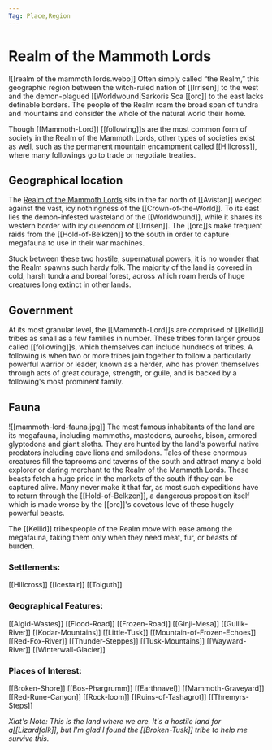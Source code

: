 ```yaml
---
Tag: Place,Region
---
```

# Realm of the Mammoth Lords
![[realm of the mammoth lords.webp]]
Often simply called “the Realm,” this geographic region between the witch-ruled nation of [[Irrisen]] to the west and the demon-plagued [[Worldwound|Sarkoris Sca  [[orc]] to the east lacks definable borders. The people of the Realm roam the broad span of tundra and mountains and consider the whole of the natural world their home. 

Though [[Mammoth-Lord]] [[following]]s are the most common  form of society in the Realm of the Mammoth Lords, other types of societies exist as well, such as the permanent mountain encampment called [[Hillcross]], where many followings go to trade or negotiate treaties.

## Geographical location
The [Realm of the Mammoth Lords](https://pathfinderwiki.com/wiki/Realm_of_the_Mammoth_Lords) sits in the far north of [[Avistan]] wedged against the vast, icy nothingness of the [[Crown-of-the-World]]. To its east lies the demon-infested wasteland of the [[Worldwound]], while it shares its western border with icy queendom of [[Irrisen]]. The [[orc]]s make frequent raids from the [[Hold-of-Belkzen]] to the south in order to capture megafauna to use in their war machines. 

Stuck between these two hostile, supernatural powers, it is no wonder that the Realm spawns such hardy folk. The majority of the land is covered in cold, harsh tundra and boreal forest, across which roam herds of huge creatures long extinct in other lands.

## Government
At its most granular level, the [[Mammoth-Lord]]s are comprised of [[Kellid]] tribes as small as a few families in number. These tribes form larger groups called [[following]]s, which themselves can include hundreds of tribes. A following is when two or more tribes join together to follow a particularly powerful warrior or leader, known as a herder, who has proven themselves through acts of great courage, strength, or guile, and is backed by a following's most prominent family.

## Fauna
![[mammoth-lord-fauna.jpg]]
The most famous inhabitants of the land are its megafauna, including mammoths, mastodons, aurochs, bison, armored glyptodons and giant sloths. They are hunted by the land's powerful native predators including cave lions and smilodons. Tales of these enormous creatures fill the taprooms and taverns of the south and attract many a bold explorer or daring merchant to the Realm of the Mammoth Lords. These beasts fetch a huge price in the markets of the south if they can be captured alive. Many never make it that far, as most such expeditions have to return through the [[Hold-of-Belkzen]], a dangerous proposition itself which is made worse by the [[orc]]'s covetous love of these hugely powerful beasts.

The [[Kellid]] tribespeople of the Realm move with ease among the megafauna, taking them only when they need meat, fur, or beasts of burden.

### Settlements:
[[Hillcross]]
[[Icestair]]
[[Tolguth]]

### Geographical Features:
[[Algid-Wastes]]
[[Flood-Road]]
[[Frozen-Road]]
[[Ginji-Mesa]]
[[Gullik-River]]
[[Kodar-Mountains]]
[[Little-Tusk]]
[[Mountain-of-Frozen-Echoes]]
[[Red-Fox-River]]
[[Thunder-Steppes]]
[[Tusk-Mountains]]
[[Wayward-River]]
[[Winterwall-Glacier]]

### Places of Interest:
[[Broken-Shore]]
[[Bos-Phargrumm]]
[[Earthnavel]]
[[Mammoth-Graveyard]]
[[Red-Rune-Canyon]]
[[Rock-loom]]
[[Ruins-of-Tashagrot]]
[[Thremyrs-Steps]]

*Xiat's Note: This is the land where we are. It's a hostile land for a[[Lizardfolk]], but I'm glad I found the [[Broken-Tusk]] tribe to help me survive this.* 